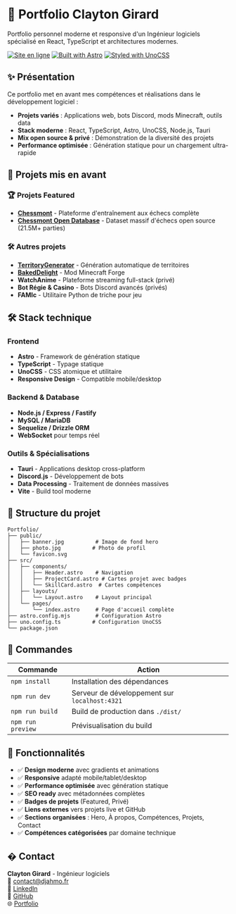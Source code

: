 # 🚀 Portfolio Clayton Girard

Portfolio personnel moderne et responsive d'un Ingénieur logiciels spécialisé en React, TypeScript et architectures modernes.

[![Site en ligne](https://img.shields.io/badge/Site-https%3A//djahmo.fr-blue)](https://djahmo.fr)
[![Built with Astro](https://img.shields.io/badge/Built_with-Astro-ff5a03.svg)](https://astro.build/)
[![Styled with UnoCSS](https://img.shields.io/badge/Styled_with-UnoCSS-4d4d4d.svg)](https://unocss.dev/)

## ✨ Présentation

Ce portfolio met en avant mes compétences et réalisations dans le développement logiciel :
- **Projets variés** : Applications web, bots Discord, mods Minecraft, outils data
- **Stack moderne** : React, TypeScript, Astro, UnoCSS, Node.js, Tauri
- **Mix open source & privé** : Démonstration de la diversité des projets
- **Performance optimisée** : Génération statique pour un chargement ultra-rapide

## 🎯 Projets mis en avant

### 🏆 Projets Featured
- **[Chessmont](https://chessmont.com)** - Plateforme d'entraînement aux échecs complète
- **[Chessmont Open Database](https://database.chessmont.com)** - Dataset massif d'échecs open source (21.5M+ parties)

### 🛠️ Autres projets
- **[TerritoryGenerator](https://territory.djahmo.fr)** - Génération automatique de territoires
- **[BakedDelight](https://www.curseforge.com/minecraft/mc-mods/baked-delight)** - Mod Minecraft Forge
- **WatchAnime** - Plateforme streaming full-stack (privé)
- **Bot Régie & Casino** - Bots Discord avancés (privés)
- **FAMIc** - Utilitaire Python de triche pour jeu

## 🛠️ Stack technique

### Frontend
- **Astro** - Framework de génération statique
- **TypeScript** - Typage statique
- **UnoCSS** - CSS atomique et utilitaire
- **Responsive Design** - Compatible mobile/desktop

### Backend & Database
- **Node.js / Express / Fastify**
- **MySQL / MariaDB**
- **Sequelize / Drizzle ORM**
- **WebSocket** pour temps réel

### Outils & Spécialisations
- **Tauri** - Applications desktop cross-platform
- **Discord.js** - Développement de bots
- **Data Processing** - Traitement de données massives
- **Vite** - Build tool moderne

## 🚀 Structure du projet

```
Portfolio/
├── public/
│   ├── banner.jpg          # Image de fond hero
│   ├── photo.jpg          # Photo de profil
│   └── favicon.svg
├── src/
│   ├── components/
│   │   ├── Header.astro    # Navigation
│   │   ├── ProjectCard.astro # Cartes projet avec badges
│   │   └── SkillCard.astro  # Cartes compétences
│   ├── layouts/
│   │   └── Layout.astro    # Layout principal
│   └── pages/
│       └── index.astro     # Page d'accueil complète
├── astro.config.mjs        # Configuration Astro
├── uno.config.ts          # Configuration UnoCSS
└── package.json
```

## 🧞 Commandes

| Commande | Action |
|----------|--------|
| `npm install` | Installation des dépendances |
| `npm run dev` | Serveur de développement sur `localhost:4321` |
| `npm run build` | Build de production dans `./dist/` |
| `npm run preview` | Prévisualisation du build |

## 🎨 Fonctionnalités

- ✅ **Design moderne** avec gradients et animations
- ✅ **Responsive** adapté mobile/tablet/desktop
- ✅ **Performance optimisée** avec génération statique
- ✅ **SEO ready** avec métadonnées complètes
- ✅ **Badges de projets** (Featured, Privé)
- ✅ **Liens externes** vers projets live et GitHub
- ✅ **Sections organisées** : Hero, À propos, Compétences, Projets, Contact
- ✅ **Compétences catégorisées** par domaine technique

## � Contact

**Clayton Girard** - Ingénieur logiciels  
📧 [contact@djahmo.fr](mailto:contact@djahmo.fr)  
🔗 [LinkedIn](https://www.linkedin.com/in/clayton-girard-89b4b1158)  
🐙 [GitHub](https://github.com/Djahmo)  
🌐 [Portfolio](https://djahmo.fr)
